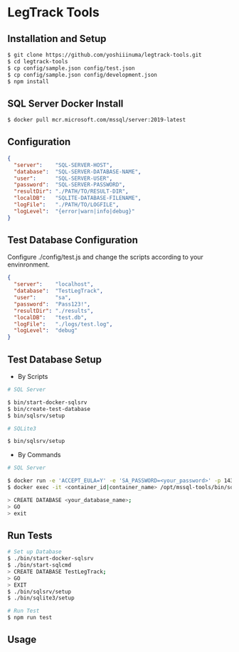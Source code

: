 # LegTrack Tools

## Installation and Setup

```bash
$ git clone https://github.com/yoshiiinuma/legtrack-tools.git
$ cd legtrack-tools
$ cp config/sample.json config/test.json
$ cp config/sample.json config/development.json
$ npm install
```

## SQL Server Docker Install

```bash
$ docker pull mcr.microsoft.com/mssql/server:2019-latest
```

## Configuration

```json
{
  "server":    "SQL-SERVER-HOST",
  "database":  "SQL-SERVER-DATABASE-NAME",
  "user":      "SQL-SERVER-USER",
  "password":  "SQL-SERVER-PASSWORD",
  "resultDir": "./PATH/TO/RESULT-DIR",
  "localDB":   "SQLITE-DATABASE-FILENAME",
  "logFile":   "./PATH/TO/LOGFILE",
  "logLevel":  "{error|warn|info|debug}"
}
```

## Test Database Configuration

Configure ./config/test.js and change the scripts according to your envinronment.

```json
{
  "server":    "localhost",
  "database":  "TestLegTrack",
  "user":      "sa",
  "password":  "Pass123!",
  "resultDir": "./results",
  "localDB":   "test.db",
  "logFile":   "./logs/test.log",
  "logLevel":  "debug"
}
```

## Test Database Setup

- By Scripts

```bash
# SQL Server

$ bin/start-docker-sqlsrv
$ bin/create-test-database
$ bin/sqlsrv/setup

# SQLite3

$ bin/sqlsrv/setup
```

- By Commands

```bash
# SQL Server

$ docker run -e 'ACCEPT_EULA=Y' -e 'SA_PASSWORD=<your_password>' -p 1433:1433 -d mcr.microsoft.com/mssql/server:2019-latest
$ docker exec -it <container_id|container_name> /opt/mssql-tools/bin/sqlcmd -S localhost -U sa -P <your_password>

> CREATE DATABASE <your_database_name>;
> GO
> exit
```

## Run Tests

```bash
# Set up Database
$ ./bin/start-docker-sqlsrv
$ ./bin/start-sqlcmd
> CREATE DATABASE TestLegTrack;
> GO
> EXIT
$ ./bin/sqlsrv/setup
$ ./bin/sqlite3/setup

# Run Test
$ npm run test
```

## Usage

